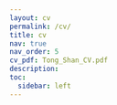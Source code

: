 ```yaml
---
layout: cv
permalink: /cv/
title: cv
nav: true
nav_order: 5
cv_pdf: Tong_Shan_CV.pdf
description:
toc:
  sidebar: left
---
```

